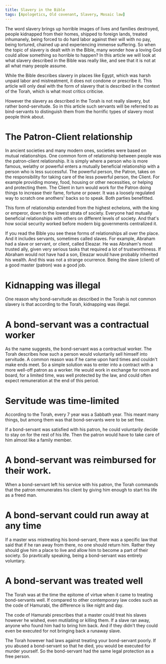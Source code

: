 ```yaml
---
title: Slavery in the Bible
tags: [Apologetics, Old covenant, Slavery, Mosaic law]
---
```


The word slavery brings up horrible images of lives and families destroyed, people kidnapped from their homes, shipped to foreign lands, treated inhumanely, being forced to do hard labor against their will with no pay, being tortured, chained up and experiencing immense suffering. So when the topic of slavery is dealt with in the Bible, many wonder how a loving God could allow something so horrible to happen? In this article we will look at what slavery described in the Bible was really like, and see that it is not at all what many people assume. 

While the Bible describes slavery in places like Egypt, which was harsh unpaid labor and mistreatment, it does not condone or prescribe it. This article will only deal with the form of slavery that is described in the context of the Torah, which is what most critics criticise.

However the slavery as described in the Torah is not really slavery, but rather bond-servitude. So in this article such servants will be referred to as bind-servants to distinguish them from the horrific types of slavery most people think about.

# The Patron-Client relationship 

In ancient societies and many modern ones, societies were based on mutual relationships. One common form of relationship between people was the patron-client relationship. It is simply where a person who is more famous, welathy or powerful enters a mutually beneficial relationship with a person who is less successful. The powerful person, the Patron, takes on the responsibility for taking care of the less powerful person, the Client. For example providing money, food, housing or other necessities, or helping and protecting them. The Client in turn would work for the Patron doing things to increase their fame, fortune or power. It was a loosely regulated way to scratch one anothers' backs so to speak. Both parties benefitted.

This form of relationship extended from the highest echelons, with the king or emperor, down to the lowest strata of society. Everyone had mutually beneficial relationships with others on different levels of society. And that's how social security worked before modern big governments centralized it.

If you read the Bible you see these forms of relationships all over the place. And it includes servants, sometimes called slaves. For example, Abraham had a slave or servant, or client, called Eleazar. He was Abraham's most trusted ally, given very serious tasks that required a lot of trustworthiness. If Abraham would not have had a son, Eleazar would have probably inherited his wealth. And this was not a strange ocurrence. Being the slave (client) of a good master (patron) was a good job.

# Kidnapping was illegal

One reason why bond-servitude as described in the Torah is not common slavery is that according to the Torah, kidnapping was illegal.

# A bond-servant was a contractual worker

As the name suggests, the bond-servant was a contractual worker. The Torah describes how such a person would voluntarily sell himself into servitude. A common reason was if he came upon hard times and couldn't make ends meet. So a simple solution was to enter into a contract with a more well-off patron as a worker. He would work in exchange for room and board, for a limited time, was well protected by the law, and could often expect remuneration at the end of this period.

# Servitude was time-limited

According to the Torah, every 7 year was a Sabbath year. This meant many things, but among them was that bond-servants were to be set free. 

If a bond-servant was satisfied with his patron, he could voluntarily decide to stay on for the rest of his life. Then the patron would have to take care of him almost like a family member.

# A bond-servant was reimbursed for their work.

When a bond-servant left his service with his patron, the Torah commands that the patron remunerates his client by giving him enough to start his life as a freed man.

# A bond-servant could run away at any time

If a master wss mistreating his bond-servant, there was a specific law that said that if he ran away from there, no one should return him. Rather they should give him a place to live and allow him to become a part of their society. So  pravtically speaking, being a bond-servant was entirely voluntary.

# A bond-servant was treated well

The Torah was at the time the epitome of virtue when it came to treating bond-servants well. If compared to other contemporary law codes such as the code of Hamurabi, the difference is like night and day. 

The code of Hamurabi prescribes that a master could treat his slaves however he wished, even mutilating or killing them. If a slave ran away, anyone who found him had to bring him back. And if they didn't they could even be executed for not bringing back a runaway slave.

The Torah however had laws against treating your bond-servant poorly. If you abused a bond-servant so that he died, you would be executed for murder yourself. So the bond-servant had the same legal protection as a free person.